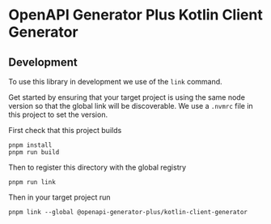 # OpenAPI Generator Plus Kotlin Client Generator

## Development

To use this library in development we use of the `link` command.

Get started by ensuring that your target project is using the same node version so that the global link will be discoverable. We use a `.nvmrc` file in this project to set the version.

First check that this project builds

```
pnpm install
pnpm run build
```

Then to register this directory with the global registry

```
pnpm run link
```

Then in your target project run

```
pnpm link --global @openapi-generator-plus/kotlin-client-generator
```
